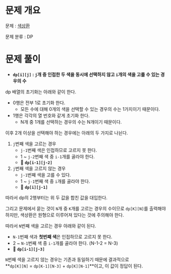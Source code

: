 # 문제 개요

문제 : [색상환](https://www.acmicpc.net/problem/2482)

문제 분류 : DP

# 문제 풀이

- **`dp[i][j]` : `j`개 중 인접한 두 색을 동시에 선택하지 않고 `i`개의 색을 고를 수 있는 경우의 수**

dp 배열의 초기화는 아래와 같이 한다.

- 0행은 전부 1로 초기화 한다.
  - 모든 수에 대해 0개의 색을 선택할 수 있는 경우의 수는 1가지이기 때문이다.
- 1행은 각각의 열 번호와 같게 초기화 한다.
  - N개 중 1개를 선택하는 경우의 수는 N개이기 때문이다.

이후 2개 이상을 선택해야 하는 경우에는 아래의 두 가지로 나뉜다.

1. `j`번째 색을 고르는 경우
   - `j-1`번째 색은 인접하므로 고르지 못 한다.
   - 1 ~ `j-2`번째 색 중 `i-1`개를 골라야 한다.
   - :pushpin: **`dp[i-1][j-2]`**
2. `j`번째 색을 고르지 않는 경우
   - `j-1`번째 색을 고를 수 있다.
   - 1 ~ `j-1`번째 색 중 `i`개를 골라야 한다.
   - :pushpin: **`dp[i][j-1]`**

따라서 dp의 2행부터는 위 두 값을 합친 값을 대입한다.

그리고 문제에서 묻는 것이 `N`개 중 `K`개를 고르는 경우의 수이므로 `dp[K][N]`를 출력해야 하지만, 색상환은 원형으로 이루어져 있다는 것에 주의해야 한다.

따라서 `N`번째 색을 고르는 경우 아래와 같이 된다.

- `N-1`번째 색과 **첫번째 색**은 인접하므로 고르지 못 한다.
- 2 ~ `N-1`번째 색 중 `i-1`개를 골라야 한다. (N-1-2 = N-3)
- :pushpin: **`dp[i-1][j-3]`**

`N`번째 색을 고르지 않는 경우는 기존과 동일하기 때문에 결과적으로  
**`dp[K][N]` = `dp[K-1][N-3]` + `dp[K][N-1]`**이고, 이 값이 정답이 된다.
